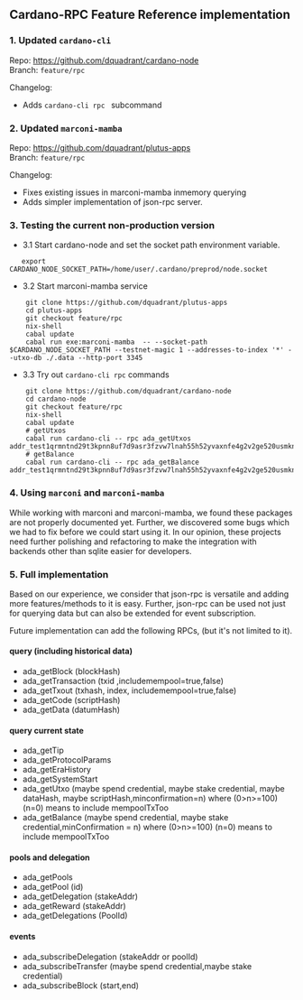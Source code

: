 ## Cardano-RPC Feature Reference implementation



### 1. Updated `cardano-cli`
Repo: https://github.com/dquadrant/cardano-node \
Branch: `feature/rpc`

Changelog: 
- Adds `cardano-cli rpc `  subcommand

### 2. Updated `marconi-mamba`
Repo: https://github.com/dquadrant/plutus-apps \
Branch: `feature/rpc`
 
Changelog:
 - Fixes existing issues in marconi-mamba inmemory querying
 - Adds simpler implementation of json-rpc server.


### 3. Testing the current non-production version

- 3.1 Start cardano-node and set the socket path environment variable.
```
   export CARDANO_NODE_SOCKET_PATH=/home/user/.cardano/preprod/node.socket
```

- 3.2 Start marconi-mamba service
```
    git clone https://github.com/dquadrant/plutus-apps
    cd plutus-apps
    git checkout feature/rpc
    nix-shell
    cabal update
    cabal run exe:marconi-mamba  -- --socket-path $CARDANO_NODE_SOCKET_PATH --testnet-magic 1 --addresses-to-index '*' --utxo-db ./.data --http-port 3345  
```

- 3.3 Try out `cardano-cli rpc` commands
```
    git clone https://github.com/dquadrant/cardano-node
    cd cardano-node
    git checkout feature/rpc
    nix-shell
    cabal update
    # getUtxos
    cabal run cardano-cli -- rpc ada_getUtxos addr_test1qrmntnd29t3kpnn8uf7d9asr3fzvw7lnah55h52yvaxnfe4g2v2ge520usmkn0zcl46gy38877hej5cnqe6s602xpkyqtpcsrj
    # getBalance
    cabal run cardano-cli -- rpc ada_getBalance addr_test1qrmntnd29t3kpnn8uf7d9asr3fzvw7lnah55h52yvaxnfe4g2v2ge520usmkn0zcl46gy38877hej5cnqe6s602xpkyqtpcsrj
```

### 4. Using `marconi` and `marconi-mamba`
 While working with marconi and marconi-mamba, we found these packages are not properly documented yet. Further, we discovered some bugs which we had to fix before we could start using it. In our opinion, these projects need further polishing and refactoring to make the integration with backends other than sqlite easier for developers.

### 5. Full implementation
 Based on our experience, we consider that json-rpc is versatile and adding more features/methods to it is easy.
 Further, json-rpc can be used not just for querying data but can also be extended for event subscription.


Future implementation can add the following RPCs, (but it's not limited to it).
#### query (including historical data)
- ada_getBlock (blockHash)
- ada_getTransaction (txid ,includemempool=true,false)
- ada_getTxout (txhash, index, includemempool=true,false)
- ada_getCode (scriptHash)
- ada_getData (datumHash)


#### query current state
- ada_getTip
- ada_getProtocolParams
- ada_getEraHistory
- ada_getSystemStart
- ada_getUtxo (maybe spend credential, maybe stake credential, maybe dataHash, maybe scriptHash,minconfirmation=n)  where (0>n>=100) (n=0) means to  include mempoolTxToo
- ada_getBalance (maybe spend credential, maybe stake credential,minConfirmation = n) where (0>n>=100) (n=0) means to  include mempoolTxToo


#### pools and delegation
- ada_getPools
- ada_getPool (id)
- ada_getDelegation (stakeAddr)
- ada_getReward (stakeAddr)
- ada_getDelegations (PoolId)


#### events
- ada_subscribeDelegation (stakeAddr or poolId)
- ada_subscribeTransfer	(maybe spend credential,maybe stake credential)
- ada_subscribeBlock (start,end)

